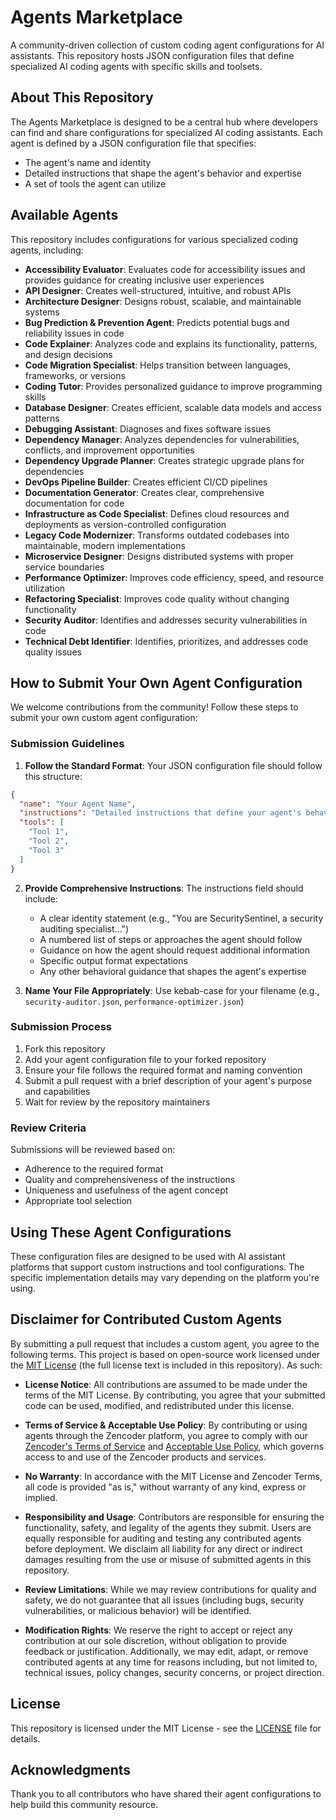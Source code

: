 # Agents Marketplace

A community-driven collection of custom coding agent configurations for AI assistants. This repository hosts JSON configuration files that define specialized AI coding agents with specific skills and toolsets.

## About This Repository

The Agents Marketplace is designed to be a central hub where developers can find and share configurations for specialized AI coding assistants. Each agent is defined by a JSON configuration file that specifies:

- The agent's name and identity
- Detailed instructions that shape the agent's behavior and expertise
- A set of tools the agent can utilize

## Available Agents

This repository includes configurations for various specialized coding agents, including:

- **Accessibility Evaluator**: Evaluates code for accessibility issues and provides guidance for creating inclusive user experiences
- **API Designer**: Creates well-structured, intuitive, and robust APIs
- **Architecture Designer**: Designs robust, scalable, and maintainable systems
- **Bug Prediction & Prevention Agent**: Predicts potential bugs and reliability issues in code
- **Code Explainer**: Analyzes code and explains its functionality, patterns, and design decisions
- **Code Migration Specialist**: Helps transition between languages, frameworks, or versions
- **Coding Tutor**: Provides personalized guidance to improve programming skills
- **Database Designer**: Creates efficient, scalable data models and access patterns
- **Debugging Assistant**: Diagnoses and fixes software issues
- **Dependency Manager**: Analyzes dependencies for vulnerabilities, conflicts, and improvement opportunities
- **Dependency Upgrade Planner**: Creates strategic upgrade plans for dependencies
- **DevOps Pipeline Builder**: Creates efficient CI/CD pipelines
- **Documentation Generator**: Creates clear, comprehensive documentation for code
- **Infrastructure as Code Specialist**: Defines cloud resources and deployments as version-controlled configuration
- **Legacy Code Modernizer**: Transforms outdated codebases into maintainable, modern implementations
- **Microservice Designer**: Designs distributed systems with proper service boundaries
- **Performance Optimizer**: Improves code efficiency, speed, and resource utilization
- **Refactoring Specialist**: Improves code quality without changing functionality
- **Security Auditor**: Identifies and addresses security vulnerabilities in code
- **Technical Debt Identifier**: Identifies, prioritizes, and addresses code quality issues

## How to Submit Your Own Agent Configuration

We welcome contributions from the community! Follow these steps to submit your own custom agent configuration:

### Submission Guidelines

1. **Follow the Standard Format**: Your JSON configuration file should follow this structure:

```json
{
  "name": "Your Agent Name",
  "instructions": "Detailed instructions that define your agent's behavior, expertise, and approach...",
  "tools": [
    "Tool 1",
    "Tool 2",
    "Tool 3"
  ]
}
```

2. **Provide Comprehensive Instructions**: The instructions field should include:
   - A clear identity statement (e.g., "You are SecuritySentinel, a security auditing specialist...")
   - A numbered list of steps or approaches the agent should follow
   - Guidance on how the agent should request additional information
   - Specific output format expectations
   - Any other behavioral guidance that shapes the agent's expertise

3. **Name Your File Appropriately**: Use kebab-case for your filename (e.g., `security-auditor.json`, `performance-optimizer.json`)

### Submission Process

1. Fork this repository
2. Add your agent configuration file to your forked repository
3. Ensure your file follows the required format and naming convention
4. Submit a pull request with a brief description of your agent's purpose and capabilities
5. Wait for review by the repository maintainers

### Review Criteria

Submissions will be reviewed based on:

- Adherence to the required format
- Quality and comprehensiveness of the instructions
- Uniqueness and usefulness of the agent concept
- Appropriate tool selection

## Using These Agent Configurations

These configuration files are designed to be used with AI assistant platforms that support custom instructions and tool configurations. The specific implementation details may vary depending on the platform you're using.

## Disclaimer for Contributed Custom Agents

By submitting a pull request that includes a custom agent, you agree to the following terms. This project is based on open-source work licensed under the [MIT License](https://opensource.org/license/MIT) (the full license text is included in this repository). As such:

- **License Notice**: All contributions are assumed to be made under the terms of the MIT License. By contributing, you agree that your submitted code can be used, modified, and redistributed under this license.

- **Terms of Service & Acceptable Use Policy**: By contributing or using agents through the Zencoder platform, you agree to comply with our [Zencoder's Terms of Service](https://zencoder.ai/legal/terms-of-service) and [Acceptable Use Policy](https://zencoder.ai/legal/acceptable-use-policy), which governs access to and use of the Zencoder products and services.

- **No Warranty**: In accordance with the MIT License and Zencoder Terms, all code is provided "as is," without warranty of any kind, express or implied.

- **Responsibility and Usage**: Contributors are responsible for ensuring the functionality, safety, and legality of the agents they submit. Users are equally responsible for auditing and testing any contributed agents before deployment. We disclaim all liability for any direct or indirect damages resulting from the use or misuse of submitted agents in this repository.

- **Review Limitations**: While we may review contributions for quality and safety, we do not guarantee that all issues (including bugs, security vulnerabilities, or malicious behavior) will be identified.

- **Modification Rights**: We reserve the right to accept or reject any contribution at our sole discretion, without obligation to provide feedback or justification. Additionally, we may edit, adapt, or remove contributed agents at any time for reasons including, but not limited to, technical issues, policy changes, security concerns, or project direction.

## License

This repository is licensed under the MIT License - see the [LICENSE](LICENSE) file for details.

## Acknowledgments

Thank you to all contributors who have shared their agent configurations to help build this community resource.

